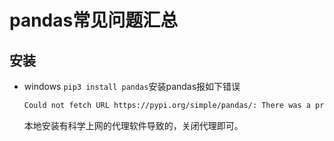 # pandas常见问题汇总

## 安装

* windows `pip3 install pandas`安装pandas报如下错误

  ```bash
  Could not fetch URL https://pypi.org/simple/pandas/: There was a problem confirming the ssl certificate: HTTPSConnectionPool(host='pypi.org', port=443): Max retries exceeded with url: /simple/pandas/ (Caused by SSLError(SSLEOFError(8, 'EOF occurred in violation of protocol (_ssl.c:997)'))) - skipping
  ```

  本地安装有科学上网的代理软件导致的，关闭代理即可。